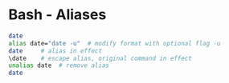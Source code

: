 # Bash - Aliases

```bash runnable
date
alias date="date -u"  # modify format with optional flag -u
date     # alias in effect
\date    # escape alias, original command in effect
unalias date  # remove alias
date
```
